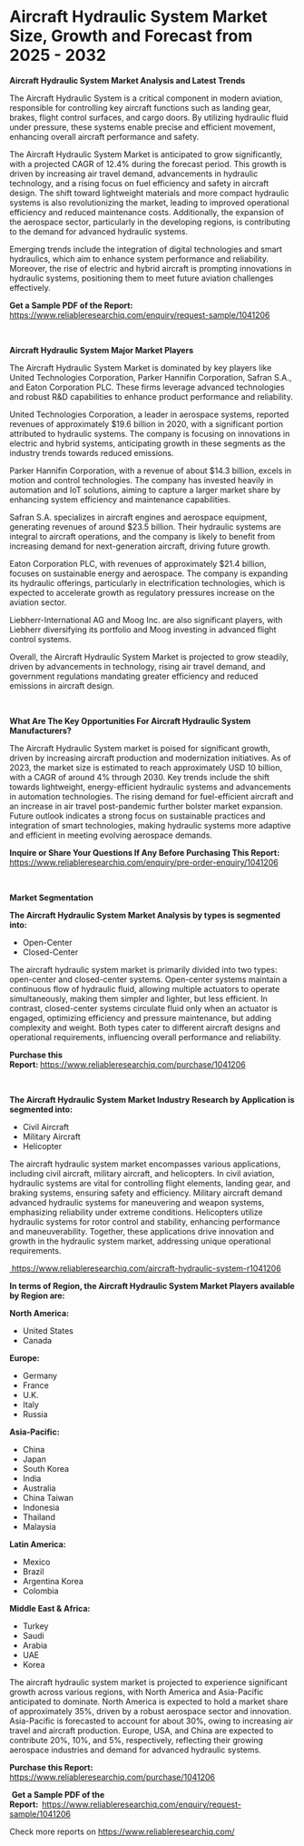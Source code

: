 <p><h1>Aircraft Hydraulic System Market Size, Growth and Forecast from 2025 - 2032</h1></p><p><strong>Aircraft Hydraulic System Market Analysis and Latest Trends</strong></p>
<p><p>The Aircraft Hydraulic System is a critical component in modern aviation, responsible for controlling key aircraft functions such as landing gear, brakes, flight control surfaces, and cargo doors. By utilizing hydraulic fluid under pressure, these systems enable precise and efficient movement, enhancing overall aircraft performance and safety.</p><p>The Aircraft Hydraulic System Market is anticipated to grow significantly, with a projected CAGR of 12.4% during the forecast period. This growth is driven by increasing air travel demand, advancements in hydraulic technology, and a rising focus on fuel efficiency and safety in aircraft design. The shift toward lightweight materials and more compact hydraulic systems is also revolutionizing the market, leading to improved operational efficiency and reduced maintenance costs. Additionally, the expansion of the aerospace sector, particularly in the developing regions, is contributing to the demand for advanced hydraulic systems.</p><p>Emerging trends include the integration of digital technologies and smart hydraulics, which aim to enhance system performance and reliability. Moreover, the rise of electric and hybrid aircraft is prompting innovations in hydraulic systems, positioning them to meet future aviation challenges effectively.</p></p>
<p><strong>Get a Sample PDF of the Report:&nbsp;</strong> <a href="https://www.reliableresearchiq.com/enquiry/request-sample/1041206?utm_campaign=1842&utm_medium=2&utm_source=Github&utm_content=ia&utm_term=18022025&utm_id=aircraft-hydraulic-system">https://www.reliableresearchiq.com/enquiry/request-sample/1041206</a></p>
<p>&nbsp;</p>
<p><strong>Aircraft Hydraulic System Major Market Players</strong></p>
<p><p>The Aircraft Hydraulic System Market is dominated by key players like United Technologies Corporation, Parker Hannifin Corporation, Safran S.A., and Eaton Corporation PLC. These firms leverage advanced technologies and robust R&D capabilities to enhance product performance and reliability.</p><p>United Technologies Corporation, a leader in aerospace systems, reported revenues of approximately $19.6 billion in 2020, with a significant portion attributed to hydraulic systems. The company is focusing on innovations in electric and hybrid systems, anticipating growth in these segments as the industry trends towards reduced emissions.</p><p>Parker Hannifin Corporation, with a revenue of about $14.3 billion, excels in motion and control technologies. The company has invested heavily in automation and IoT solutions, aiming to capture a larger market share by enhancing system efficiency and maintenance capabilities.</p><p>Safran S.A. specializes in aircraft engines and aerospace equipment, generating revenues of around $23.5 billion. Their hydraulic systems are integral to aircraft operations, and the company is likely to benefit from increasing demand for next-generation aircraft, driving future growth.</p><p>Eaton Corporation PLC, with revenues of approximately $21.4 billion, focuses on sustainable energy and aerospace. The company is expanding its hydraulic offerings, particularly in electrification technologies, which is expected to accelerate growth as regulatory pressures increase on the aviation sector.</p><p>Liebherr-International AG and Moog Inc. are also significant players, with Liebherr diversifying its portfolio and Moog investing in advanced flight control systems.</p><p>Overall, the Aircraft Hydraulic System Market is projected to grow steadily, driven by advancements in technology, rising air travel demand, and government regulations mandating greater efficiency and reduced emissions in aircraft design.</p></p>
<p>&nbsp;</p>
<p><strong>What Are The Key Opportunities For Aircraft Hydraulic System Manufacturers?</strong></p>
<p><p>The Aircraft Hydraulic System market is poised for significant growth, driven by increasing aircraft production and modernization initiatives. As of 2023, the market size is estimated to reach approximately USD 10 billion, with a CAGR of around 4% through 2030. Key trends include the shift towards lightweight, energy-efficient hydraulic systems and advancements in automation technologies. The rising demand for fuel-efficient aircraft and an increase in air travel post-pandemic further bolster market expansion. Future outlook indicates a strong focus on sustainable practices and integration of smart technologies, making hydraulic systems more adaptive and efficient in meeting evolving aerospace demands.</p></p>
<p><strong>Inquire or Share Your Questions If Any Before Purchasing This Report:</strong> <a href="https://www.reliableresearchiq.com/enquiry/pre-order-enquiry/1041206?utm_campaign=1842&utm_medium=2&utm_source=Github&utm_content=ia&utm_term=18022025&utm_id=aircraft-hydraulic-system">https://www.reliableresearchiq.com/enquiry/pre-order-enquiry/1041206</a></p>
<p>&nbsp;</p>
<p><strong>Market Segmentation</strong></p>
<p><strong>The Aircraft Hydraulic System Market Analysis by types is segmented into:</strong></p>
<p><ul><li>Open-Center</li><li>Closed-Center</li></ul></p>
<p><p>The aircraft hydraulic system market is primarily divided into two types: open-center and closed-center systems. Open-center systems maintain a continuous flow of hydraulic fluid, allowing multiple actuators to operate simultaneously, making them simpler and lighter, but less efficient. In contrast, closed-center systems circulate fluid only when an actuator is engaged, optimizing efficiency and pressure maintenance, but adding complexity and weight. Both types cater to different aircraft designs and operational requirements, influencing overall performance and reliability.</p></p>
<p><strong>Purchase this Report:&nbsp;</strong><a href="https://www.reliableresearchiq.com/purchase/1041206?utm_campaign=1842&utm_medium=2&utm_source=Github&utm_content=ia&utm_term=18022025&utm_id=aircraft-hydraulic-system">https://www.reliableresearchiq.com/purchase/1041206</a></p>
<p>&nbsp;</p>
<p><strong>The Aircraft Hydraulic System Market Industry Research by Application is segmented into:</strong></p>
<p><ul><li>Civil Aircraft</li><li>Military Aircraft</li><li>Helicopter</li></ul></p>
<p><p>The aircraft hydraulic system market encompasses various applications, including civil aircraft, military aircraft, and helicopters. In civil aviation, hydraulic systems are vital for controlling flight elements, landing gear, and braking systems, ensuring safety and efficiency. Military aircraft demand advanced hydraulic systems for maneuvering and weapon systems, emphasizing reliability under extreme conditions. Helicopters utilize hydraulic systems for rotor control and stability, enhancing performance and maneuverability. Together, these applications drive innovation and growth in the hydraulic system market, addressing unique operational requirements.</p></p>
<p><a href="https://www.reliableresearchiq.com/aircraft-hydraulic-system-r1041206?utm_campaign=1842&utm_medium=2&utm_source=Github&utm_content=ia&utm_term=18022025&utm_id=aircraft-hydraulic-system">&nbsp;https://www.reliableresearchiq.com/aircraft-hydraulic-system-r1041206</a></p>
<p><strong>In terms of Region, the Aircraft Hydraulic System Market Players available by Region are:</strong></p>
<p>
    <p> <strong> North America: </strong>
        <ul>
            <li>United States</li>
            <li>Canada</li>
        </ul>
        </p> 
    <p> <strong> Europe: </strong>
        <ul>
            <li>Germany</li>
            <li>France</li>
            <li>U.K.</li>
            <li>Italy</li>
            <li>Russia</li>
        </ul>
        </p> 
    <p> <strong> Asia-Pacific: </strong>
        <ul>
            <li>China</li>
            <li>Japan</li>
            <li>South Korea</li>
            <li>India</li>
            <li>Australia</li>
            <li>China Taiwan</li>
            <li>Indonesia</li>
            <li>Thailand</li>
            <li>Malaysia</li>
        </ul>
        </p> 
    <p> <strong> Latin America: </strong>
        <ul>
            <li>Mexico</li>
            <li>Brazil</li>
            <li>Argentina Korea</li>
            <li>Colombia</li>
        </ul>
        </p> 
    <p> <strong> Middle East & Africa: </strong>
        <ul>
            <li>Turkey</li>
            <li>Saudi</li>
            <li>Arabia</li>
            <li>UAE</li>
            <li>Korea</li>
        </ul>
    </p>
    </p>
<p><p>The aircraft hydraulic system market is projected to experience significant growth across various regions, with North America and Asia-Pacific anticipated to dominate. North America is expected to hold a market share of approximately 35%, driven by a robust aerospace sector and innovation. Asia-Pacific is forecasted to account for about 30%, owing to increasing air travel and aircraft production. Europe, USA, and China are expected to contribute 20%, 10%, and 5%, respectively, reflecting their growing aerospace industries and demand for advanced hydraulic systems.</p></p>
<p><strong>Purchase this Report: </strong><a href="https://www.reliableresearchiq.com/purchase/1041206?utm_campaign=1842&utm_medium=2&utm_source=Github&utm_content=ia&utm_term=18022025&utm_id=aircraft-hydraulic-system">https://www.reliableresearchiq.com/purchase/1041206</a></p>
<p>&nbsp;<strong>Get a Sample PDF of the Report:&nbsp;&nbsp;</strong><a href="https://www.reliableresearchiq.com/enquiry/request-sample/1041206?utm_campaign=1842&utm_medium=2&utm_source=Github&utm_content=ia&utm_term=18022025&utm_id=aircraft-hydraulic-system">https://www.reliableresearchiq.com/enquiry/request-sample/1041206</a></p>
<p><strong></strong></p>
<p>Check more reports on <a href="https://www.reliableresearchiq.com/?utm_campaign=1842&utm_medium=2&utm_source=Github&utm_content=ia&utm_term=18022025&utm_id=aircraft-hydraulic-system">https://www.reliableresearchiq.com/</a></p>